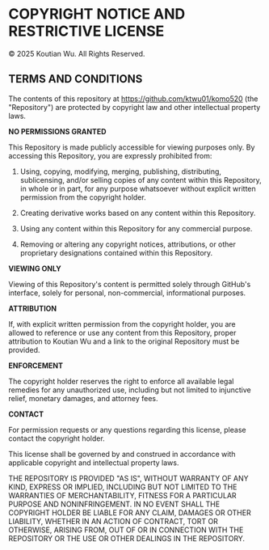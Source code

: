 # COPYRIGHT NOTICE AND RESTRICTIVE LICENSE

© 2025 Koutian Wu. All Rights Reserved.

## TERMS AND CONDITIONS

The contents of this repository at https://github.com/ktwu01/komo520 (the "Repository") are protected by copyright law and other intellectual property laws. 

**NO PERMISSIONS GRANTED**

This Repository is made publicly accessible for viewing purposes only. By accessing this Repository, you are expressly prohibited from:

1. Using, copying, modifying, merging, publishing, distributing, sublicensing, and/or selling copies of any content within this Repository, in whole or in part, for any purpose whatsoever without explicit written permission from the copyright holder.

2. Creating derivative works based on any content within this Repository.

3. Using any content within this Repository for any commercial purpose.

4. Removing or altering any copyright notices, attributions, or other proprietary designations contained within this Repository.

**VIEWING ONLY**

Viewing of this Repository's content is permitted solely through GitHub's interface, solely for personal, non-commercial, informational purposes.

**ATTRIBUTION**

If, with explicit written permission from the copyright holder, you are allowed to reference or use any content from this Repository, proper attribution to Koutian Wu and a link to the original Repository must be provided.

**ENFORCEMENT**

The copyright holder reserves the right to enforce all available legal remedies for any unauthorized use, including but not limited to injunctive relief, monetary damages, and attorney fees.

**CONTACT**

For permission requests or any questions regarding this license, please contact the copyright holder.

This license shall be governed by and construed in accordance with applicable copyright and intellectual property laws.

THE REPOSITORY IS PROVIDED "AS IS", WITHOUT WARRANTY OF ANY KIND, EXPRESS OR IMPLIED, INCLUDING BUT NOT LIMITED TO THE WARRANTIES OF MERCHANTABILITY, FITNESS FOR A PARTICULAR PURPOSE AND NONINFRINGEMENT. IN NO EVENT SHALL THE COPYRIGHT HOLDER BE LIABLE FOR ANY CLAIM, DAMAGES OR OTHER LIABILITY, WHETHER IN AN ACTION OF CONTRACT, TORT OR OTHERWISE, ARISING FROM, OUT OF OR IN CONNECTION WITH THE REPOSITORY OR THE USE OR OTHER DEALINGS IN THE REPOSITORY.
